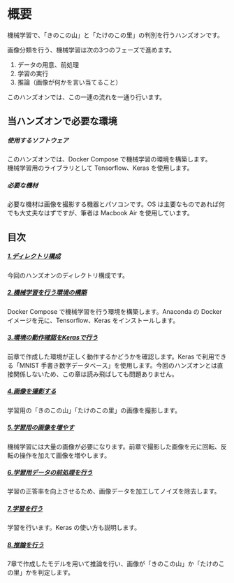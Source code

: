 # 概要

機械学習で、「きのこの山」と「たけのこの里」の判別を行うハンズオンです。

画像分類を行う、機械学習は次の3つのフェーズで進めます。

1. データの用意、前処理
1. 学習の実行
1. 推論（画像が何かを言い当てること）

このハンズオンでは、この一連の流れを一通り行います。

## 当ハンズオンで必要な環境

##### 使用するソフトウェア

このハンズオンでは、Docker Compose で機械学習の環境を構築します。  
機械学習用のライブラリとして Tensorflow、Keras を使用します。

##### 必要な機材

必要な機材は画像を撮影する機器とパソコンです。OS は主要なものであれば何でも大丈夫なはずですが、筆者は Macbook Air を使用しています。

## 目次

##### [1.ディレクトリ構成](1.ディレクトリ構成.md)

今回のハンズオンのディレクトリ構成です。

##### [2.機械学習を行う環境の構築](2.機械学習を行う環境の構築.md)

Docker Compose で機械学習を行う環境を構築します。Anaconda の Docker イメージを元に、Tensorflow、Keras をインストールします。

##### [3.環境の動作確認をKerasで行う](3.環境の動作確認をKerasで行う.md)

前章で作成した環境が正しく動作するかどうかを確認します。Keras で利用できる「MNIST 手書き数字データベース」を使用します。今回のハンズオンとは直接関係しないため、この章は読み飛ばしても問題ありません。

##### [4.画像を撮影する](4.画像を撮影する.md)

学習用の「きのこの山」「たけのこの里」の画像を撮影します。

##### [5.学習用の画像を増やす](5.学習用の画像を増やす.md)

機械学習には大量の画像が必要になります。前章で撮影した画像を元に回転、反転の操作を加えて画像を増やします。

##### [6.学習用データの前処理を行う](6.学習用データの前処理を行う.md)

学習の正答率を向上させるため、画像データを加工してノイズを除去します。

##### [7.学習を行う](7.学習を行う.md)

学習を行います。Keras の使い方も説明します。

##### [8.推論を行う](8.推論を行う.md)

7章で作成したモデルを用いて推論を行い、画像が「きのこの山」か「たけのこの里」かを判定します。
